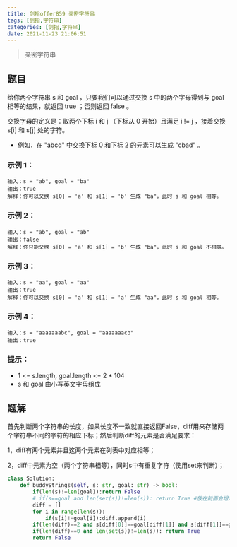 ```yaml
---
title: 剑指offer859 亲密字符串
tags: [剑指,字符串]
categories: [剑指,字符串]
date: 2021-11-23 21:06:51
---
```


>亲密字符串

## 题目

给你两个字符串 s 和 goal ，只要我们可以通过交换 s 中的两个字母得到与 goal 相等的结果，就返回 true ；否则返回 false 。

交换字母的定义是：取两个下标 i 和 j （下标从 0 开始）且满足 i != j ，接着交换 s[i] 和 s[j] 处的字符。

- 例如，在 "abcd" 中交换下标 0 和下标 2 的元素可以生成 "cbad" 。


### 示例 1：

```
输入：s = "ab", goal = "ba"
输出：true
解释：你可以交换 s[0] = 'a' 和 s[1] = 'b' 生成 "ba"，此时 s 和 goal 相等。
```

### 示例 2：

```
输入：s = "ab", goal = "ab"
输出：false
解释：你只能交换 s[0] = 'a' 和 s[1] = 'b' 生成 "ba"，此时 s 和 goal 不相等。
```

### 示例 3：

```
输入：s = "aa", goal = "aa"
输出：true
解释：你可以交换 s[0] = 'a' 和 s[1] = 'a' 生成 "aa"，此时 s 和 goal 相等。
```

### 示例 4：

```
输入：s = "aaaaaaabc", goal = "aaaaaaacb"
输出：true
```


### 提示：

- 1 <= s.length, goal.length <= 2 * 104
- s 和 goal 由小写英文字母组成

## 题解

首先判断两个字符串的长度，如果长度不一致就直接返回False，diff用来存储两个字符串不同的字符的相应下标；然后判断diff的元素是否满足要求：

1，diff有两个元素并且这两个元素在列表中对应相等；

2，diff中元素为空（两个字符串相等），同时s中有重复字符（使用set来判断）；

```python
class Solution:
    def buddyStrings(self, s: str, goal: str) -> bool:
        if(len(s)!=len(goal)):return False
        # if(s==goal and len(set(s))!=len(s)): return True #放在前面会增加判断时间 相当于O(2N)
        diff = []
        for i in range(len(s)):
            if(s[i]!=goal[i]):diff.append(i)
        if(len(diff)==2 and s[diff[0]]==goal[diff[1]] and s[diff[1]]==goal[diff[0]]): return True
        if(len(diff)==0 and len(set(s))!=len(s)): return True
        return False
```

